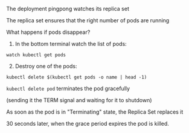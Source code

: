 

The deployment pingpong watches its replica set

The replica set ensures that the right number of pods are running

What happens if pods disappear?

1. In the bottom terminal watch the list of pods:

```execute-2
watch kubectl get pods
```

2. Destroy one of the pods:

```execute
kubectl delete $(kubectl get pods -o name | head -1)
```

`kubectl delete pod` terminates the pod gracefully

(sending it the TERM signal and waiting for it to shutdown)

As soon as the pod is in "Terminating" state, the Replica Set replaces it

30 seconds later, when the grace period expires the pod is killed.
